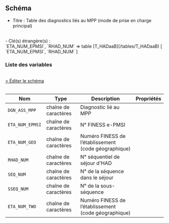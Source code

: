 ## Schéma

- Titre : Table des diagnostics liés au MPP (mode de prise en charge principal)
<br />
- Clé(s) étrangère(s) : <br />
`ETA_NUM_EPMSI`, `RHAD_NUM` => table [T_HADaaB](/tables/T_HADaaB) [ `ETA_NUM_EPMSI`, `RHAD_NUM` ]<br />

### Liste des variables
<br />
<div>
    <a href="https://gitlab.com/healthdatahub/schema-snds/edit/master/schemas/PMSI/PMSI%20HAD/T_HADaaDMPP.json"  
    arget="_blank" rel="noopener noreferrer">> Éditer le schéma</a>
    <OutboundLink />
</div>
<br />

Nom|Type|Description|Propriétés
-|-|-|-
`DGN_ASS_MPP`|chaîne de caractères|Diagnostic lié au MPP||
`ETA_NUM_EPMSI`|chaîne de caractères|N° FINESS e-PMSI||
`ETA_NUM_GEO`|chaîne de caractères|Numéro FINESS de l’établissement (code géographique)||
`RHAD_NUM`|chaîne de caractères|N° séquentiel de séjour d&#x27;HAD||
`SEQ_NUM`|chaîne de caractères|N° de la séquence dans le séjour||
`SSEQ_NUM`|chaîne de caractères|N° de la sous-séquence||
`ETA_NUM_TWO`|chaîne de caractères|Numéro FINESS de l’établissement (code géographique)||

